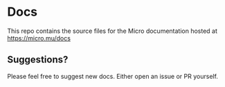 # Docs

This repo contains the source files for the Micro documentation hosted at https://micro.mu/docs

## Suggestions?

Please feel free to suggest new docs. Either open an issue or PR yourself.

